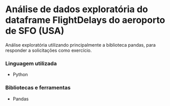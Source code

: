 # Análise de dados exploratória do dataframe FlightDelays do aeroporto de SFO (USA)

Análise exploratória utilizando principalmente a biblioteca pandas, para responder a solicitações como exercício.

### Linguagem utilizada
- Python

### Bibliotecas e ferramentas
- Pandas
